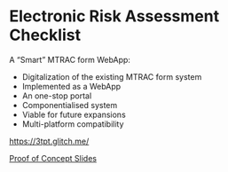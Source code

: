 Electronic Risk Assessment Checklist
=================

A  “Smart” MTRAC form WebApp:
- Digitalization of the existing MTRAC form system
- Implemented as a WebApp
- An one-stop portal
- Componentialised system
- Viable for future expansions
- Multi-platform compatibility

https://3tpt.glitch.me/

[Proof of Concept Slides](https://docs.google.com/presentation/d/1I3VTpmSq70egS1yNaVYm6oNYXnQSZ7QgMhNkMuqav7A/edit)
